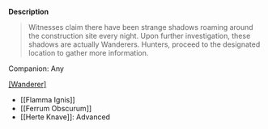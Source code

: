**Description**
> Witnesses claim there have been strange shadows roaming around the construction site every night. Upon further investigation, these shadows are actually Wanderers. Hunters, proceed to the designated location to gather more information.

Companion: Any

[[Wanderer]](s)
* [[Flamma Ignis]]
* [[Ferrum Obscurum]]
* [[Herte Knave]]: Advanced